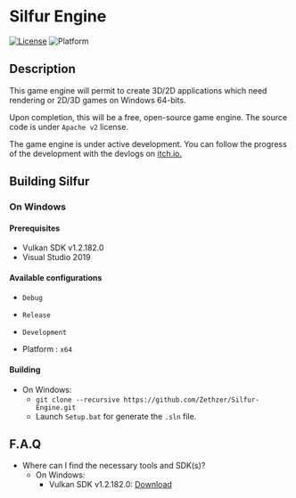 # Silfur Engine

[![License](https://img.shields.io/badge/License-Apache%202.0-blue.svg)](https://opensource.org/licenses/Apache-2.0) ![Platform](https://img.shields.io/badge/platform-Win64-lightgrey)

## Description

This game engine will permit to create 3D/2D applications which need rendering or 2D/3D games on Windows 64-bits.

Upon completion, this will be a free, open-source game engine. The source code is under `Apache v2` license.

The game engine is under active development. You can follow the progress of the development with the devlogs on [itch.io.](https://duality-workshop.itch.io/silfur-engine)

## Building Silfur

### On Windows
#### Prerequisites

* Vulkan SDK v1.2.182.0
* Visual Studio 2019

#### Available configurations

* `Debug`
* `Release`
* `Development`

* Platform : `x64`

#### Building

* On Windows:
  * `git clone --recursive https://github.com/Zethzer/Silfur-Engine.git`
  * Launch `Setup.bat` for generate the `.sln` file.

## F.A.Q
* Where can I find the necessary tools and SDK(s)?
  * On Windows:
    * Vulkan SDK v1.2.182.0: [Download](https://vulkan.lunarg.com/sdk/download/1.2.182.0/windows/VulkanSDK-1.2.182.0-Installer.exe?Human=true)